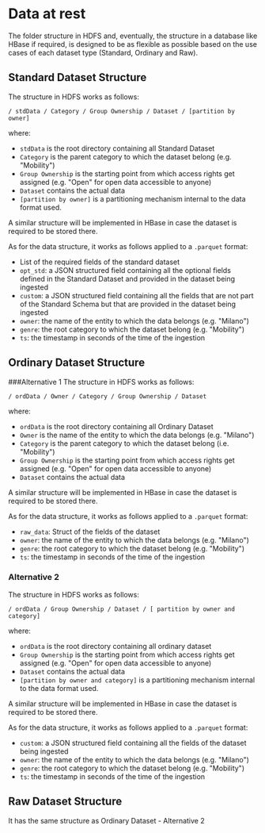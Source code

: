 # Data at rest

The folder structure in HDFS and, eventually, the structure in a database like HBase if required, is designed to be as flexible as possible based on the use cases of each dataset type (Standard, Ordinary and Raw).



## Standard Dataset Structure

The structure in HDFS works as follows: 

`/ stdData / Category / Group Ownership / Dataset / [partition by owner]`

where:

- `stdData` is the root directory containing all Standard Dataset
- `Category` is the parent category to which the dataset belong (e.g. "Mobility")
- `Group Ownership` is the starting point from which access rights get assigned (e.g. "Open" for open data accessible to anyone)
- `Dataset` contains the actual data
- `[partition by owner]` is a partitioning mechanism internal to the data format used.

A similar structure will be implemented in HBase in case the dataset is required to be stored there.

As for the data structure, it works as follows applied to a `.parquet` format:

- List of the required fields of the standard dataset
- `opt_std`: a JSON structured field containing all the optional fields defined in the Standard Dataset and provided in the dataset being ingested
- `custom`: a JSON structured field containing all the fields that are not part of the Standard Schema but that are provided in the dataset being ingested
- `owner`: the name of the entity to which the data belongs (e.g. "Milano")
- `genre`: the root category to which the dataset belong (e.g. "Mobility")
- `ts`: the timestamp in seconds of the time of the ingestion

## Ordinary Dataset Structure 
###Alternative 1
The structure in HDFS works as follows: 

`/ ordData / Owner / Category / Group Ownership / Dataset`

where:

- `ordData` is the root directory containing all Ordinary Dataset
- `Owner` is the name of the entity to which the data belongs (e.g. "Milano")
- `Category` is the parent category to which the dataset belong (i.e. "Mobility")
- `Group Ownership` is the starting point from which access rights get assigned (e.g. "Open" for open data accessible to anyone)
- `Dataset` contains the actual data

A similar structure will be implemented in HBase in case the dataset is required to be stored there.

As for the data structure, it works as follows applied to a `.parquet` format:

- `raw_data`: Struct of the fields of the dataset
- `owner`: the name of the entity to which the data belongs (e.g. "Milano")
- `genre`: the root category to which the dataset belong (e.g. "Mobility")
- `ts`: the timestamp in seconds of the time of the ingestion

### Alternative 2
The structure in HDFS works as follows: 

`/ ordData / Group Ownership / Dataset / [ partition by owner and category]`

where:

- `ordData` is the root directory containing all ordinary dataset
- `Group Ownership` is the starting point from which access rights get assigned (e.g. "Open" for open data accessible to anyone)
- `Dataset` contains the actual data
- `[partition by owner and category]` is a partitioning mechanism internal to the data format used.

A similar structure will be implemented in HBase in case the dataset is required to be stored there.

As for the data structure, it works as follows applied to a `.parquet` format:

- `custom`: a JSON structured field containing all the fields of the dataset being ingested
- `owner`: the name of the entity to which the data belongs (e.g. "Milano")
- `genre`: the root category to which the dataset belong (e.g. "Mobility")
- `ts`: the timestamp in seconds of the time of the ingestion


## Raw Dataset Structure
It has the same structure as Ordinary Dataset - Alternative 2
